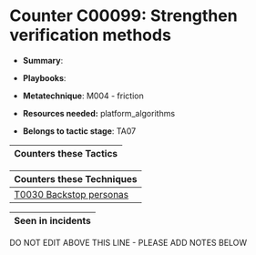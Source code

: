 # Counter C00099: Strengthen verification methods

* **Summary**: 

* **Playbooks**: 

* **Metatechnique**: M004 - friction

* **Resources needed:** platform_algorithms

* **Belongs to tactic stage**: TA07


| Counters these Tactics |
| ---------------------- |



| Counters these Techniques |
| ------------------------- |
| [T0030 Backstop personas](../techniques/T0030.md) |



| Seen in incidents |
| ----------------- |


DO NOT EDIT ABOVE THIS LINE - PLEASE ADD NOTES BELOW